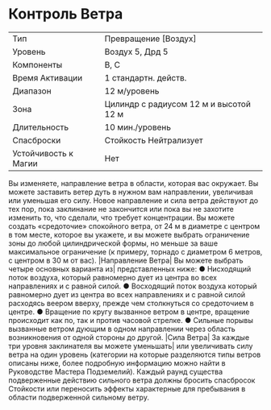 
# Контроль Ветра

| | |
|---|---|
|Тип|Превращение [Воздух]|
|Уровень| Воздух 5, Дрд 5|
|Компоненты| В, С|
|Время Активации| 1 стандартн. действ.|
|Диапазон| 12 м/уровень|
|Зона| Цилиндр с радиусом 12 м и высотой 12 м|
|Длительность| 10 мин./уровень|
|Спасброски| Стойкость Нейтрализует|
|Устойчивость к Магии| Нет|

Вы изменяете, направление ветра в области, которая вас окружает. Вы можете
заставить ветер дуть в нужном вам направлении, увеличивая или уменьшая
его силу. Новое направление и сила
ветра действуют до тех пор, пока заклинание не закончится или пока вы
не захотите изменить то, что сделали,
что требует концентрации. Вы можете
создать «средоточие» спокойного ветра, от 24 м в диаметре с центром в том
месте, которое вы укажете, и вы можете
выбрать ограничение зоны до любой
цилиндрической формы, но меньше
за ваше максимальное ограничение (к
примеру, торнадо с диаметром 6 метров, с центром в 30 м от вас).
|Направление Ветра| Вы можете выбрать четыре основных варианта из|
представленных ниже:
● Нисходящий поток воздуха, который равномерно дует из центра во всех
направлениях и с равной силой.
● Восходящий поток воздуха который равномерно дует из центра во всех
направлениях и с равной силой расходясь веером вверху, прежде чем столкнуться со средоточием в центре.
● Вращение по кругу вызванное ветром в центре, вращение происходит как
по, так и против часовой стрелке.
● Сильные порывы вызванные ветром дующим в одном направлении
через область возникновения от одной
стороны до другой.
|Сила Ветра| За каждые три уровня заклинателя вы можете уменьшать|
или увеличивать силу ветра на один
уровень (категории на которые разделяются типы ветров описаны ниже, более
подробную информацию можно найти
в Руководстве Мастера Подземелий).
Каждый раунд существа подверженные действию сильного ветра должны
бросить спасбросок Стойкости или
переносить эффекты характерные для
пребывания в области подверженной
сильному ветру.
